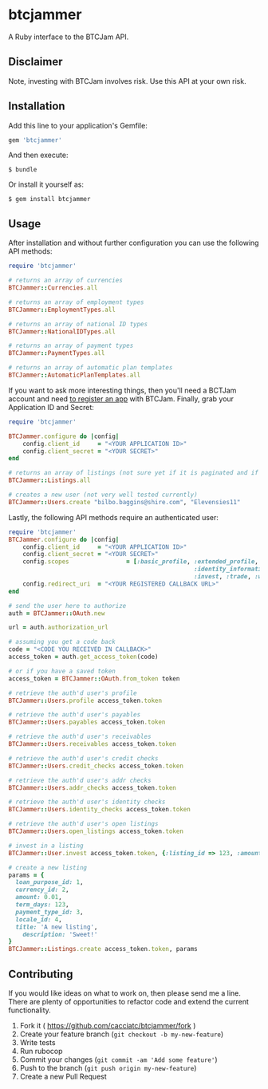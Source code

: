 # btcjammer

A Ruby interface to the BTCJam API.

## Disclaimer

Note, investing with BTCJam involves risk. Use this API at your own risk.

## Installation

Add this line to your application's Gemfile:

```ruby
gem 'btcjammer'
```

And then execute:

    $ bundle

Or install it yourself as:

    $ gem install btcjammer

## Usage

After installation and without further configuration you can use the following API methods:

```ruby
require 'btcjammer'

# returns an array of currencies
BTCJammer::Currencies.all

# returns an array of employment types
BTCJammer::EmploymentTypes.all

# returns an array of national ID types
BTCJammer::NationalIDTypes.all

# returns an array of payment types
BTCJammer::PaymentTypes.all

# returns an array of automatic plan templates
BTCJammer::AutomaticPlanTemplates.all
```

If you want to ask more interesting things, then you'll need a BCTJam account and need [to register an app](https://btcjam.com/oauth/applications) with BTCJam. Finally, grab your Application ID and Secret:

```ruby
require 'btcjammer'

BTCJammer.configure do |config|
	config.client_id     = "<YOUR APPLICATION ID>"
	config.client_secret = "<YOUR SECRET>"
end

# returns an array of listings (not sure yet if it is paginated and if so how)
BTCJammer::Listings.all

# creates a new user (not very well tested currently)
BTCJammer::Users.create "bilbo.baggins@shire.com", "Elevensies11"
```

Lastly, the following API methods require an authenticated user:

```ruby
require 'btcjammer'
BTCJammer.configure do |config|
	config.client_id     = "<YOUR APPLICATION ID>"
	config.client_secret = "<YOUR SECRET>"
	config.scopes				 = [:basic_profile, :extended_profile, :make_loan,
													:identity_information, :address_information, :income_information,
													:invest, :trade, :withdraw, :submit_documents, :manage_references]
	config.redirect_uri  = "<YOUR REGISTERED CALLBACK URL>"
end

# send the user here to authorize
auth = BTCJammer::OAuth.new

url = auth.authorization_url

# assuming you get a code back
code = "<CODE YOU RECEIVED IN CALLBACK>"
access_token = auth.get_access_token(code)

# or if you have a saved token
access_token = BTCJammer::OAuth.from_token token

# retrieve the auth'd user's profile
BTCJammer::Users.profile access_token.token

# retrieve the auth'd user's payables
BTCJammer::Users.payables access_token.token

# retrieve the auth'd user's receivables
BTCJammer::Users.receivables access_token.token

# retrieve the auth'd user's credit checks
BTCJammer::Users.credit_checks access_token.token

# retrieve the auth'd user's addr checks
BTCJammer::Users.addr_checks access_token.token

# retrieve the auth'd user's identity checks
BTCJammer::Users.identity_checks access_token.token

# retrieve the auth'd user's open listings
BTCJammer::Users.open_listings access_token.token

# invest in a listing
BTCJammer::User.invest access_token.token, {:listing_id => 123, :amount => 0.1}

# create a new listing
params = {
  loan_purpose_id: 1,
  currency_id: 2,
  amount: 0.01,
  term_days: 123,
  payment_type_id: 3,
  locale_id: 4,
  title: 'A new listing',
	description: 'Sweet!'
}
BTCJammer::Listings.create access_token.token, params
```

## Contributing

If you would like ideas on what to work on, then please send me a line. There are plenty of opportunities to refactor code and extend the current functionality.

1. Fork it ( https://github.com/cacciatc/btcjammer/fork )
2. Create your feature branch (`git checkout -b my-new-feature`)
3. Write tests
4. Run rubocop
5. Commit your changes (`git commit -am 'Add some feature'`)
6. Push to the branch (`git push origin my-new-feature`)
7. Create a new Pull Request
